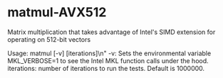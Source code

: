 # matmul-AVX512
Matrix multiplication that takes advantage of Intel's SIMD extension for operating on 512-bit vectors

Usage: matmul [-v] [iterations]\n"
         -v: Sets the environmental variable MKL_VERBOSE=1 to see the Intel MKL function calls under the hood.
         iterations: number of iterations to run the tests. Default is 1000000.
